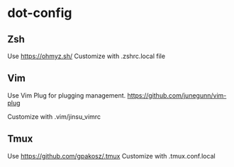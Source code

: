# dot-config

## Zsh
Use https://ohmyz.sh/
Customize with .zshrc.local file

## Vim
Use Vim Plug for plugging management.
https://github.com/junegunn/vim-plug

Customize with .vim/jinsu_vimrc

## Tmux
Use https://github.com/gpakosz/.tmux
Customize with .tmux.conf.local
